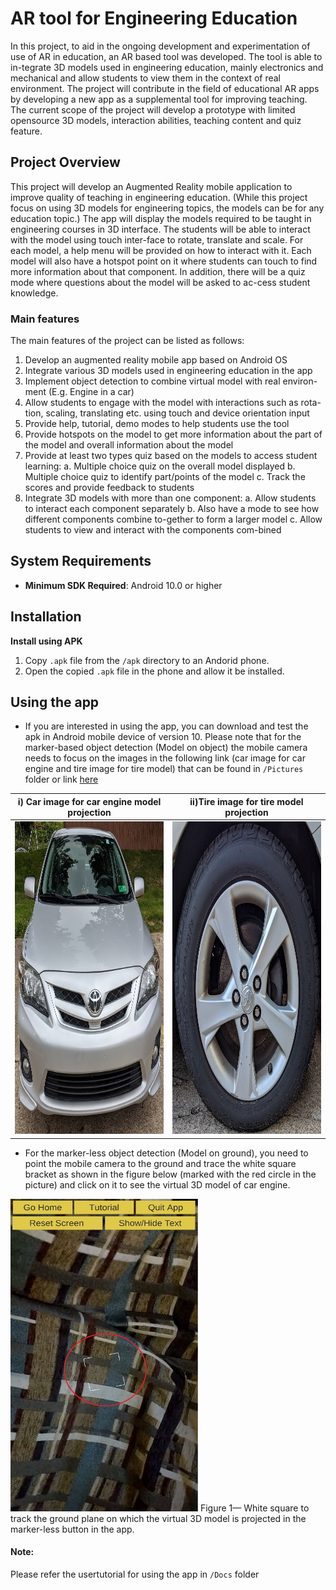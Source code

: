 # AR tool for Engineering Education
In this project, to aid in the ongoing development and experimentation of use of AR in education, an AR based tool was developed. The tool is able to in-tegrate 3D models used in engineering education, mainly electronics and mechanical and allow students to view them in the context of real environment. The project will contribute in the field of educational AR apps by developing a new app as a supplemental tool for improving teaching. The current scope of the project will develop a prototype with limited opensource 3D models, interaction abilities, teaching content and quiz feature. 

## Project Overview
This project will develop an Augmented Reality mobile application to improve quality of teaching in engineering education. (While this project focus on using 3D models for engineering topics, the models can be for any education topic.) The app will display the models required to be taught in engineering courses in 3D interface. The students will be able to interact with the model using touch inter-face to rotate, translate and scale. For each model, a help menu will be provided on how to interact with it. Each model will also have a hotspot point on it where students can touch to find more information about that component. In addition, there will be a quiz mode where questions about the model will be asked to ac-cess student knowledge. 
### Main features 
The main features of the project can be listed as follows:
1.	Develop an augmented reality mobile app based on Android OS
2.	Integrate various 3D models used in engineering education in the app
3.	Implement object detection to combine virtual model with real environ-ment (E.g. Engine in a car)
4.	Allow students to engage with the model with interactions such as rota-tion, scaling, translating etc. using touch and device orientation input
5.	Provide help, tutorial, demo modes to help students use the tool
6.	Provide hotspots on the model to get more information about the part of the model and overall information about the model
7.	Provide at least two types quiz based on the models to access student learning:
		a. Multiple choice quiz on the overall model displayed
		b. Multiple choice quiz to identify part/points of the model
		c. Track the scores and provide feedback to students
8.	Integrate 3D models with more than one component: 
		a. Allow students to interact each component separately
		b. Also have a mode to see how different components combine to-gether to form a larger model
		c. Allow students to view and interact with the components com-bined

## System Requirements

- **Minimum SDK Required**: Android 10.0 or higher 

## Installation 

**Install using APK**

1. Copy `.apk` file from the `/apk` directory to an Andorid phone.
2. Open the copied `.apk` file in the phone and allow it be installed.
	
## Using the app

- If you are interested in using the app, you can download and test the apk in Android mobile device of version 10. Please note that for the marker-based object detection (Model on object) the mobile camera needs to focus on the images in the following link (car image for car engine and tire image for tire model) that can be found in ```/Pictures``` folder or link [here](https://gtvault-my.sharepoint.com/:f:/g/personal/mshrestha6_gatech_edu/EtDA-fmSCBdDiK6TRp_h55EB4LkIT1eseg2l_UE0Yhraag)

i) Car image for car engine model projection | ii)Tire image for tire model projection
---------------------------------------------|-----------------------------------------
<img src ="Pictures/car_image.jpg" width= "500" height = "500"> | <img src ="Pictures/tire_image.jpg" width= "500" height = "500">


- For the marker-less object detection (Model on ground), you need to point the mobile camera to the ground and trace the white square bracket as shown in the figure below (marked with the red circle in the picture) and click on it to see the virtual 3D model of car engine.
<img src ="Pictures/plane_finder1.jpg" width= "300" height = "500">
Figure 1— White square to track the ground plane on which the virtual 3D model is projected in the marker-less button in the app.

#### Note:
Please refer the usertutorial for using the app in ```/Docs``` folder
